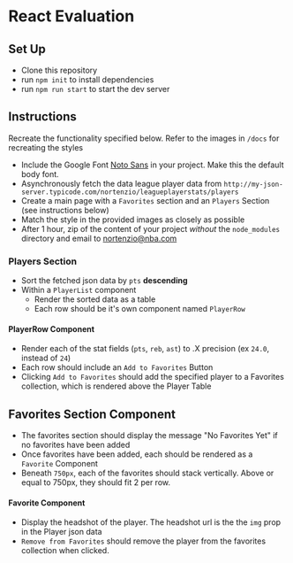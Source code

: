 # React Evaluation

## Set Up

- Clone this repository
- run `npm init` to install dependencies
- run `npm run start` to start the dev server

## Instructions

Recreate the functionality specified below. Refer to the images in `/docs` for recreating the styles

- Include the Google Font [Noto Sans](https://fonts.google.com/specimen/Noto+Sans?selection.family=Noto+Sans) in your project. Make this the default body font.
- Asynchronously fetch the data league player data from `http://my-json-server.typicode.com/nortenzio/leagueplayerstats/players`
- Create a main page with a `Favorites` section and an `Players` Section (see instructions below)
- Match the style in the provided images as closely as possible
- After 1 hour, zip of the content of your project *without* the `node_modules` directory and email to nortenzio@nba.com


### Players Section

- Sort the fetched json data by `pts` **descending**
- Within a `PlayerList` component
  - Render the sorted data as a table
  - Each row should be it's own component named `PlayerRow`

#### PlayerRow Component

- Render each of the stat fields (`pts`, `reb`, `ast`) to .X precision (ex `24.0`, instead of `24`)
- Each row should include an `Add to Favorites` Button
- Clicking `Add to Favorites` should add the specified player to a Favorites collection, which is rendered above the Player Table


## Favorites Section Component

- The favorites section should display the message "No Favorites Yet" if no favorites have been added
- Once favorites have been added, each should be rendered as a `Favorite` Component
- Beneath `750px`, each of the favorites should stack vertically. Above or equal to 750px, they should fit 2 per row.

#### Favorite Component

- Display the headshot of the player. The headshot url is the the `img` prop in the Player json data
- `Remove from Favorites` should remove the player from the favorites collection when clicked.